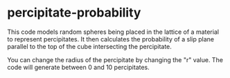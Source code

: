 # percipitate-probability

This code models random spheres being placed in the lattice of a material to represent percipitates. It then calculates the probability of a slip plane parallel to the top of the cube intersecting the percipitate. 

You can change the radius of the percipitate by changing the "r" value. The code will generate between 0 and 10 percipitates.

